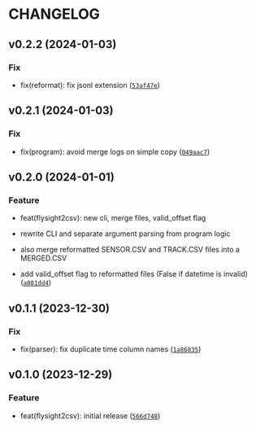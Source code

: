 # CHANGELOG 

## v0.2.2 (2024-01-03)

### Fix

* fix(reformat): fix jsonl extension ([`53af47e`](https://github.com/yoleg/flysight2csv/commit/53af47e4e852e50a3281765e34f0ce19da2d9cbe))

## v0.2.1 (2024-01-03)

### Fix

* fix(program): avoid merge logs on simple copy ([`049aac7`](https://github.com/yoleg/flysight2csv/commit/049aac750be99d402589bc1f7001eaa441001fe2))

## v0.2.0 (2024-01-01)

### Feature

* feat(flysight2csv): new cli, merge files, valid_offset flag

* rewrite CLI and separate argument parsing from program logic
* also merge reformatted SENSOR.CSV and TRACK.CSV files into a MERGED.CSV
* add valid_offset flag to reformatted files (False if datetime is invalid) ([`a881dd4`](https://github.com/yoleg/flysight2csv/commit/a881dd4eb7ca02a491d266d5b5bd2745fa9b3f58))

## v0.1.1 (2023-12-30)

### Fix

* fix(parser): fix duplicate time column names ([`1a86835`](https://github.com/yoleg/flysight2csv/commit/1a86835b108ae754d065d1757b184c1735a698ba))

## v0.1.0 (2023-12-29)

### Feature

* feat(flysight2csv): initial release ([`566d748`](https://github.com/yoleg/flysight2csv/commit/566d7487b1873485ea43a71a34fe40e10040b4f4))

